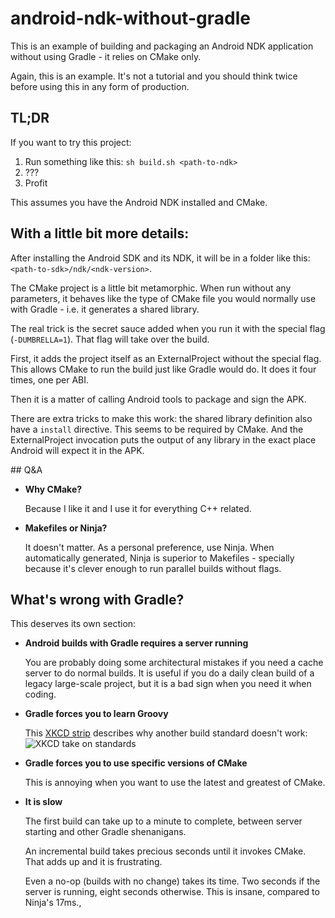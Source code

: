 # android-ndk-without-gradle

This is an example of building and packaging an Android NDK application without using Gradle - it relies on CMake only.

Again, this is an example. It's not a tutorial and you should think twice before using this in any form of production.

## TL;DR

If you want to try this project:

1. Run something like this: `sh build.sh <path-to-ndk>`
1. ???
1. Profit

This assumes you have the Android NDK installed and CMake.

## With a little bit more details:

After installing the Android SDK and its NDK, it will be in a folder like this: `<path-to-sdk>/ndk/<ndk-version>`.

The CMake project is a little bit metamorphic. When run without any parameters, it behaves like the type of CMake file you would normally use with Gradle - i.e. it generates a shared library.

The real trick is the secret sauce added when you run it with the special flag (`-DUMBRELLA=1`). That flag will take over the build.

First, it adds the project itself as an ExternalProject without the special flag. This allows CMake to run the build just like Gradle would do. It does it four times, one per ABI.

Then it is a matter of calling Android tools to package and sign the APK.

There are extra tricks to make this work: the shared library definition also have a `install` directive. This seems to be required by CMake. And the ExternalProject invocation puts the output of any library in the exact place Android will expect it in the APK.

## Q&A

* **Why CMake?**

  Because I like it and I use it for everything C++ related.
* **Makefiles or Ninja?**

  It doesn't matter. As a personal preference, use Ninja. When automatically generated, Ninja is superior to Makefiles - specially because it's clever enough to run parallel builds without flags.

## What's wrong with Gradle?

This deserves its own section:

* **Android builds with Gradle requires a server running**

  You are probably doing some architectural mistakes if you need a cache server to do normal builds. It is useful if you do a daily clean build of a legacy large-scale project, but it is a bad sign when you need it when coding.
* **Gradle forces you to learn Groovy**

  This [XKCD strip](https://xkcd.com/927/) describes why another build standard doesn't work:
  ![XKCD take on standards](https://imgs.xkcd.com/comics/standards.png) 
* **Gradle forces you to use specific versions of CMake**

  This is annoying when you want to use the latest and greatest of CMake.
* **It is slow**

  The first build can take up to a minute to complete, between server starting and other Gradle shenanigans. 

  An incremental build takes precious seconds until it invokes CMake. That adds up and it is frustrating.

  Even a no-op (builds with no change) takes its time. Two seconds if the server is running, eight seconds otherwise. This is insane, compared to Ninja's 17ms.,


